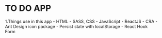 # TO DO APP

1.Things use in this app 
    - HTML 
    - SASS, CSS
    - JavaScript
    - ReactJS
    - CRA 
    - Ant Design icon package
    - Persist state with localStorage
    - React Hook Form

